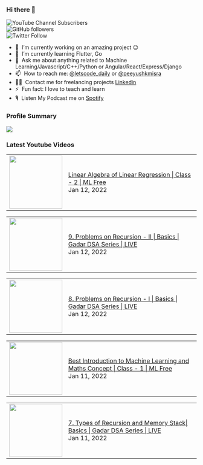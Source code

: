 ### Hi there 👋

![YouTube Channel Subscribers](https://img.shields.io/youtube/channel/subscribers/UCgmk1KXmrHXt_DO0kScyVmQ?style=social)  
![GitHub followers](https://img.shields.io/github/followers/misrapk?style=social)  
![Twitter Follow](https://img.shields.io/twitter/follow/peeyushkmisra?style=social)

- 🔭 &nbsp;I’m currently working on an amazing project :wink:
- 🌱 &nbsp;I’m currently learning Flutter, Go
- 💬 &nbsp;Ask me about anything related to Machine Learning/Javascript/C++/Python or Angular/React/Express/Django
- 📫 &nbsp;How to reach me: [@letscode_daily](https://www.instagram.com/letscode_daily/) or [@peeyushkmisra](https://www.instagram.com/peeyushkmisra/)
- 👨‍💻 &nbsp;Contact me for freelancing projects [Linkedin](https://www.linkedin.com/in/peeyushkmisra/)
- ⚡ &nbsp;Fun fact: I love to teach and learn
- 🎙 &nbsp;Listen My Podcast me on [Spotify](https://open.spotify.com/show/5HlTHA4yxnj56N1klajpQc)

### Profile Summary

![](https://github-profile-summary-cards.vercel.app/api/cards/profile-details?username=misrapk&theme=dracula)

### Latest Youtube Videos

<!-- YOUTUBE:START --><table><tr><td><a href="https://www.youtube.com/watch?v=5rg_Evhp-h8"><img width="140px" src="https://i.ytimg.com/vi/5rg_Evhp-h8/mqdefault.jpg"></a></td>
<td><a href="https://www.youtube.com/watch?v=5rg_Evhp-h8">Linear Algebra of Linear Regression | Class - 2 | ML Free</a><br/>Jan 12, 2022</td></tr></table>
<table><tr><td><a href="https://www.youtube.com/watch?v=H6jSrhdJN3o"><img width="140px" src="https://i.ytimg.com/vi/H6jSrhdJN3o/mqdefault.jpg"></a></td>
<td><a href="https://www.youtube.com/watch?v=H6jSrhdJN3o">9. Problems on Recursion - II | Basics | Gadar DSA Series | LIVE</a><br/>Jan 12, 2022</td></tr></table>
<table><tr><td><a href="https://www.youtube.com/watch?v=ffrvrcsF8is"><img width="140px" src="https://i.ytimg.com/vi/ffrvrcsF8is/mqdefault.jpg"></a></td>
<td><a href="https://www.youtube.com/watch?v=ffrvrcsF8is">8. Problems on Recursion - I | Basics | Gadar DSA Series | LIVE</a><br/>Jan 12, 2022</td></tr></table>
<table><tr><td><a href="https://www.youtube.com/watch?v=0m3KsG6l2LA"><img width="140px" src="https://i.ytimg.com/vi/0m3KsG6l2LA/mqdefault.jpg"></a></td>
<td><a href="https://www.youtube.com/watch?v=0m3KsG6l2LA">Best Introduction to Machine Learning and Maths Concept | Class - 1 | ML Free</a><br/>Jan 11, 2022</td></tr></table>
<table><tr><td><a href="https://www.youtube.com/watch?v=pcGOj_x4KWo"><img width="140px" src="https://i.ytimg.com/vi/pcGOj_x4KWo/mqdefault.jpg"></a></td>
<td><a href="https://www.youtube.com/watch?v=pcGOj_x4KWo">7. Types of Recursion and Memory Stack| Basics | Gadar DSA Series | LIVE</a><br/>Jan 11, 2022</td></tr></table>
<!-- YOUTUBE:END -->

